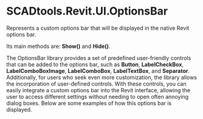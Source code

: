 # SCADtools.Revit.UI.OptionsBar
Represents a custom options bar that will be displayed in the native Revit options bar.

Its main methods are: **Show()** and **Hide()**.

The OptionsBar library provides a set of predefined user-friendly controls that can be added to the options bar, such as **Button**, **LabelCheckBox**, **LabelComboBoxImage**, **LabelComboBox**, **LabelTextBox**, and **Separator**. Additionally, for users who seek even more customization, the library allows the incorporation of user-defined controls. With these controls, you can easily integrate a custom options bar into the Revit interface, allowing the user to access different settings without needing to open often annoying dialog boxes. Below are some examples of how this options bar is displayed.
